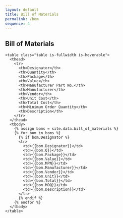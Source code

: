 ```yaml
---
layout: default
title: Bill of Materials
permalink: /bom
sequence: 4
---
```


<section class="section is-small">
  <div class="container">
    <h2 class="title is-1">Bill of Materials</h2>

    <table class="table is-fullwidth is-hoverable">
      <thead>
        <tr>
          <th>Designator</th>
          <th>Quantity</th>
          <th>Package</th>
          <th>Value</th>
          <th>Manufacturer Part No.</th>
          <th>Manufacturer</th>
          <th>Vendor</th>
          <th>Unit Cost</th>
          <th>Total Cost</th>
          <th>Minimum Order Quantity</th>
          <th>Description</th>
        </tr>
      </thead>
      <tbody>
        {% assign boms = site.data.bill_of_materials %}
        {% for bom in boms %}
          {% if bom.Designator %}
          <tr>
            <td>{{bom.Designator}}</td>
            <td>{{bom.Q}}</td>
            <td>{{bom.Package}}</td>
            <td>{{bom.Value}}</td>
            <td>{{bom.MPN}}</td>
            <td>{{bom.Manufacturer}}</td>
            <td>{{bom.Vendor}}</td>
            <td>{{bom.Unit}}</td>
            <td>{{bom.Total}}</td>
            <td>{{bom.MOQ}}</td>
            <td>{{bom.Description}}</td>
          </tr>
          {% endif %}
        {% endfor %}
      </tbody>
    </table>

  </div>
</section>
